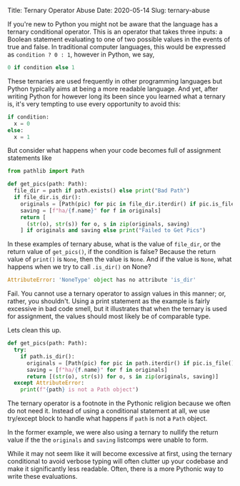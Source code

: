 Title: Ternary Operator Abuse
Date: 2020-05-14
Slug: ternary-abuse
  
If you're new to Python you might not be aware that the language has a ternary conditional operator. This is an operator that takes three inputs: a Boolean statement evaluating to one of two possible values in the events of true and false. In traditional computer languages, this would be expressed as `condition ? 0 : 1`, however in Python, we say,

```python
0 if condition else 1
```

These ternaries are used frequently in other programming languages but Python typically aims at being a more readable language. And yet, after writing Python for however long its been since you learned what a ternary is, it's very tempting to use every opportunity to avoid this:

```python
if condition:
  x = 0
else:
  x = 1
```

But consider what happens when your code becomes full of assignment statements like 

```python
from pathlib import Path

def get_pics(path: Path):
  file_dir = path if path.exists() else print("Bad Path")
  if file_dir.is_dir():
    originals = [Path(pic) for pic in file_dir.iterdir() if pic.is_file()]
    saving = [f"ha/{f.name}" for f in originals]
    return [
      (str(o), str(s)) for o, s in zip(originals, saving)
    ] if originals and saving else print("Failed to Get Pics")
```

In these examples of ternary abuse, what is the value of `file_dir`, or the return value of `get_pics()`, if the condition is false? Because the return value of `print()` is `None`, then the value is `None`. And if the value is `None`, what happens when we try to call `.is_dir()` on None?

```py
AttributeError: 'NoneType' object has no attribute 'is_dir'
```

Fail. You cannot use a ternary operator to assign values in this manner; or, rather, you shouldn't. Using a print statement as the example is fairly excessive in bad code smell, but it illustrates that when the ternary is used for assignment, the values should most likely be of comparable type.

Lets clean this up.

```python
def get_pics(path: Path):
  try:
    if path.is_dir():
      originals = [Path(pic) for pic in path.iterdir() if pic.is_file()]
      saving = [f"ha/{f.name}" for f in originals]
      return [(str(o), str(s)) for o, s in zip(originals, saving)]
  except AttributeError:
    print(f"{path} is not a Path object")
```
      
The ternary operator is a footnote in the Pythonic religion because we often do not need it. Instead of using a conditional statement at all, we use try/except block to handle what happens if `path` is not a `Path` object.

In the former example, we were also using a ternary to nullify the return value if the the `originals` and `saving` listcomps were unable to form.

While it may not seem like it will become excessive at first, using the ternary conditional to avoid verbose typing will often clutter up your codebase and make it significantly less readable. Often, there is a more Pythonic way to write these evaluations.
